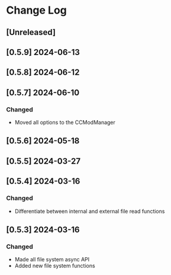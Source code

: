 <!-- markdownlint-disable MD013 MD024 -->

# Change Log

## [Unreleased]
## [0.5.9] 2024-06-13
## [0.5.8] 2024-06-12
## [0.5.7] 2024-06-10

### Changed

- Moved all options to the CCModManager

## [0.5.6] 2024-05-18
## [0.5.5] 2024-03-27
## [0.5.4] 2024-03-16

### Changed

- Differentiate between internal and external file read functions

## [0.5.3] 2024-03-16

### Changed

- Made all file system async API
- Added new file system functions
